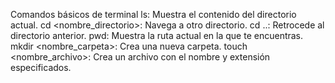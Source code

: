 Comandos básicos de terminal
ls: Muestra el contenido del directorio actual.
cd <nombre_directorio>: Navega a otro directorio.
cd ..: Retrocede al directorio anterior.
pwd: Muestra la ruta actual en la que te encuentras.
mkdir <nombre_carpeta>: Crea una nueva carpeta.
touch <nombre_archivo>: Crea un archivo con el nombre y extensión especificados.
